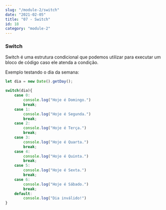 ```yaml
---
slug: "/module-2/switch"
date: "2021-02-05"
title: "07 - Switch"
id: 18
category: "module-2"
---
```


### Switch

Switch é uma estrutura condicional que podemos utilizar para executar um bloco de código caso ele atenda a condição.

Exemplo testando o dia da semana:

```javascript
let dia = new Date().getDay();

switch(dia){
    case 0:
        console.log("Hoje é Domingo.")
        break;
    case 1:
        console.log("Hoje é Segunda.")
        break;
    case 2:
        console.log("Hoje é Terça.")
        break;
    case 3:
        console.log("Hoje é Quarta.")
        break;
    case 4:
        console.log("Hoje é Quinta.")
        break;
    case 5:
        console.log("Hoje é Sexta.")
        break;
    case 6:
        console.log("Hoje é Sábado.")
        break;
    default:
        console.log("Dia inválido!")
}
```
